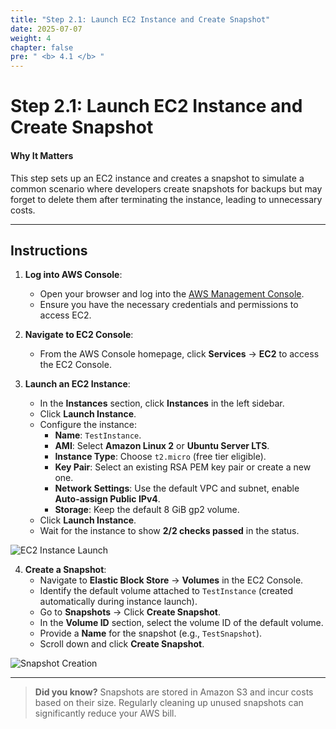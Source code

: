 ```yaml
---
title: "Step 2.1: Launch EC2 Instance and Create Snapshot"
date: 2025-07-07
weight: 4
chapter: false
pre: " <b> 4.1 </b> "
---
```



# Step 2.1: Launch EC2 Instance and Create Snapshot

#### Why It Matters

This step sets up an EC2 instance and creates a snapshot to simulate a common scenario where developers create snapshots for backups but may forget to delete them after terminating the instance, leading to unnecessary costs.

---

## Instructions

1. **Log into AWS Console**:
   - Open your browser and log into the [AWS Management Console](https://aws.amazon.com/console/).
   - Ensure you have the necessary credentials and permissions to access EC2.

2. **Navigate to EC2 Console**:
   - From the AWS Console homepage, click **Services** → **EC2** to access the EC2 Console.

3. **Launch an EC2 Instance**:
   - In the **Instances** section, click **Instances** in the left sidebar.
   - Click **Launch Instance**.
   - Configure the instance:
     - **Name**: `TestInstance`.
     - **AMI**: Select **Amazon Linux 2** or **Ubuntu Server LTS**.
     - **Instance Type**: Choose `t2.micro` (free tier eligible).
     - **Key Pair**: Select an existing RSA PEM key pair or create a new one.
     - **Network Settings**: Use the default VPC and subnet, enable **Auto-assign Public IPv4**.
     - **Storage**: Keep the default 8 GiB gp2 volume.
   - Click **Launch Instance**.
   - Wait for the instance to show **2/2 checks passed** in the status.

![EC2 Instance Launch](../images/ec2_launch.png?featherlight=false&width=90pc)

4. **Create a Snapshot**:
   - Navigate to **Elastic Block Store** → **Volumes** in the EC2 Console.
   - Identify the default volume attached to `TestInstance` (created automatically during instance launch).
   - Go to **Snapshots** → Click **Create Snapshot**.
   - In the **Volume ID** section, select the volume ID of the default volume.
   - Provide a **Name** for the snapshot (e.g., `TestSnapshot`).
   - Scroll down and click **Create Snapshot**.

![Snapshot Creation](../images/snapshot_creation.png?featherlight=false&width=90pc)

---

> **Did you know?** Snapshots are stored in Amazon S3 and incur costs based on their size. Regularly cleaning up unused snapshots can significantly reduce your AWS bill.